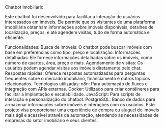 Chatbot Imobiliário

Este chatbot foi desenvolvido para facilitar a interação de usuários interessados em imóveis. Ele permite que os visitantes de uma plataforma imobiliária obtenham informações sobre imóveis disponíveis, detalhes de localização, preços, e até agendem visitas, tudo de forma automática e eficiente.

Funcionalidades:
Busca de imóveis: O chatbot pode buscar imóveis com base em preferências como tipo, preço e localização.
Informações detalhadas: Ele fornece informações detalhadas sobre os imóveis, como número de quartos, área, preço e mais.
Agendamento de visitas: Os usuários podem agendar visitas aos imóveis diretamente pelo chat.
Respostas rápidas: Oferece respostas automatizadas para perguntas frequentes sobre o mercado imobiliário, financiamento e outros tópicos relacionados.
Tecnologias utilizadas:
n8n: Para automação de fluxos e integração com APIs externas.
Docker: Utilizado para criar contêineres para facilitar a implantação e escalabilidade.
JavaScript: Para scripts de interação e personalização do chatbot.
PostgreSQL: Banco de dados para armazenar informações sobre imóveis e interações com os usuários.
Este projeto visa proporcionar uma experiência de compra ou aluguel de imóveis mais ágil e acessível através de automação, atendendo às necessidades de empresas do setor imobiliário e seus clientes.
